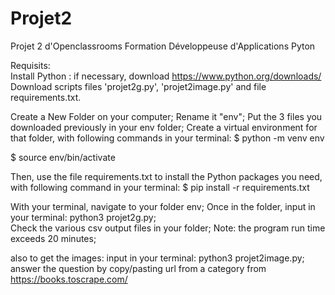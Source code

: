 # Projet2
Projet 2 d'Openclassrooms Formation Développeuse d'Applications Pyton  

Requisits:  
Install Python : if necessary, download https://www.python.org/downloads/  
Download scripts files 'projet2g.py', 'projet2image.py' and file requirements.txt.

Create a New Folder on your computer; 
Rename it "env";
Put the 3 files you downloaded previously in your env folder;
Create a virtual environment for that folder, with following commands in your terminal:
$ python -m venv env

$ source env/bin/activate

Then, use the file requirements.txt to install the Python packages you need, with following command in your terminal:
$ pip install -r requirements.txt


With your terminal, navigate to your folder env;
Once in the folder, input in your terminal: python3 projet2g.py;  
Check the various csv output files in your folder; 
Note: the program run time exceeds 20 minutes;  

also to get the images: 
input in your terminal: python3 projet2image.py; 
answer the question by copy/pasting url from a category from https://books.toscrape.com/
